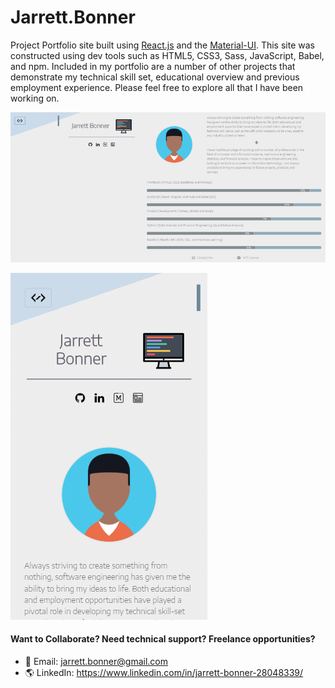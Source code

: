 # Jarrett.Bonner 
Project Portfolio site built using [React.js](https://reactjs.org/) and the [Material-UI](https://material-ui.com/). This site was constructed using dev tools such as HTML5, CSS3, Sass, JavaScript, Babel, and npm.  Included in my portfolio are a number of other projects that demonstrate my technical skill set, educational overview and previous employment experience. Please feel free to explore all that I have been working on.

![Diagram1](https://github.com/Jzbonner/jzb-co/blob/master/img-media/dsk-scr.png)

![Diagram2](https://github.com/Jzbonner/jzb-co/blob/master/img-media/mobile-scr.png)

#### Want to Collaborate? Need technical support? Freelance opportunities? 
* 📧 Email: jarrett.bonner@gmail.com
* 🌎️ LinkedIn: https://www.linkedin.com/in/jarrett-bonner-28048339/